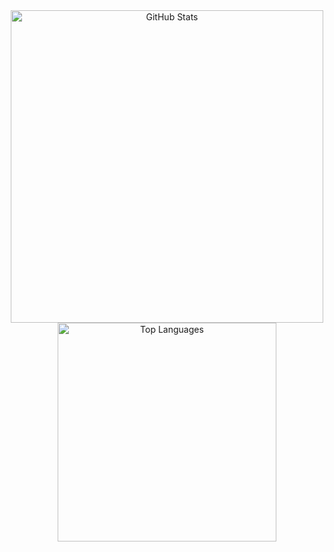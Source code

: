 <div align="center">
    <img src="https://github-readme-stats.vercel.app/api?username=federicadigiaimo&show_icons=true&count_private=true&hide=prs&theme=radical" alt="GitHub Stats" width="500" />
    <img src="https://github-readme-stats.vercel.app/api/top-langs/?username=federicadigiaimo&layout=compact&theme=radical" alt="Top Languages" width="350" />
</div>
<!--
**federicadigiaimo/federicadigiaimo** is a ✨ _special_ ✨ repository because its `README.md` (this file) appears on your GitHub profile.

Here are some ideas to get you started:

- 🔭 I’m currently working on ...
- 🌱 I’m currently learning ...
- 👯 I’m looking to collaborate on ...
- 🤔 I’m looking for help with ...
- 💬 Ask me about ...
- 📫 How to reach me: ...
- 😄 Pronouns: ...
- ⚡ Fun fact: ...
-->
